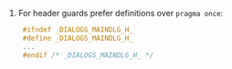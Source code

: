 1. For header guards prefer definitions over `pragma once`:
   ```c
    #ifndef _DIALOGS_MAINDLG_H_
    #define _DIALOGS_MAINDLG_H_
    ...
    #endif /* _DIALOGS_MAINDLG_H_ */
   ```
